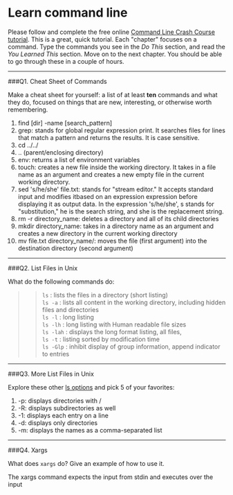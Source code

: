 # Learn command line

Please follow and complete the free online [Command Line Crash Course
tutorial](http://cli.learncodethehardway.org/book/). This is a great,
quick tutorial. Each "chapter" focuses on a command. Type the commands
you see in the _Do This_ section, and read the _You Learned This_
section. Move on to the next chapter. You should be able to go through
these in a couple of hours.

---

###Q1.  Cheat Sheet of Commands  

Make a cheat sheet for yourself: a list of at least **ten** commands and what they do, focused on things that are new, interesting, or otherwise worth remembering.

1. find [dir] -name [search_pattern]
2. grep: stands for global regular expression print. It searches files for lines that match a pattern and returns the results. It is case sensitive.
3. cd ../../
4. .. (parent/enclosing directory)
5. env: returns a list of environment variables
6. touch: creates a new file inside the working directory. It takes in a file name as an argument and creates a new empty file in the current working directory.
7. sed 's/he/she' file.txt: stands for "stream editor." It accepts standard input and modifies itbased on an expression expression before displaying it as output data. In the expression 's/he/she', s stands for "substitution," he is the search string, and she is the replacement string.
8. rm -r directory_name: deletes a directory and all of its child directories
9. mkdir directory_name: takes in a directory name as an argument and creates a new directory in the current working directory
10. mv file.txt directory_name/: moves the file (first argument) into the destination directory (second argument)

---

###Q2.  List Files in Unix   

What do the following commands do:  
>>`ls`  : lists the files in a directory (short listing)  
`ls -a`  : lists all content in the working directory, including hidden files and directories  
`ls -l`  : long listing  
`ls -lh`  : long listing with Human readable file sizes  
`ls -lah`  : displays the long format listing, all files,  
`ls -t`  : listing sorted by modification time  
`ls -Glp` : inhibit display of group information, append indicator to entries  


---

###Q3.  More List Files in Unix  

Explore these other [ls options](http://www.techonthenet.com/unix/basic/ls.php) and pick 5 of your favorites:

1. -p: displays directories with /
2. -R: displays subdirectories as well
3. -1: displays each entry on a line
4. -d: displays only directories
5. -m: displays the names as a comma-separated list

---

###Q4.  Xargs   

What does `xargs` do? Give an example of how to use it.

The xargs command expects the input from stdin and executes over the input

 

